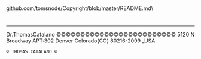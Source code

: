 # 

github.com/tomsnode/Copyright/blob/master/README.md\

#

--------------
Dr.ThomasCatalano
©©©©©©©©©©©©©©©©©©©©©©©©©
5120 N Broadway APT:302
Denver Colorado(CO) 80216-2099 _USA

    © THOMAS CATALANO ©

